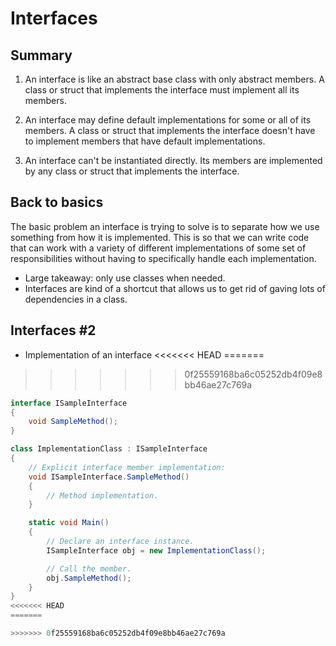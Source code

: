 # Interfaces

## Summary
1. An interface is like an abstract base class with only abstract members. A class or struct that implements the interface must implement all its members. 

2. An interface may define default implementations for some or all of its members. A class or struct that implements the interface doesn't have to implement members that have default implementations. 

3. An interface can't be instantiated directly. Its members are implemented by any class or struct that implements the interface.

## Back to basics

The basic problem an interface is trying to solve is to separate how we use something from how it is implemented. This is so that we can write code that can work with a variety of different implementations of some set of responsibilities without having to specifically handle each implementation.  
- Large takeaway: only use classes when needed.
- Interfaces are kind of a shortcut that allows us to get rid of gaving lots of dependencies in a class.

## Interfaces #2

- Implementation of an interface
<<<<<<< HEAD
=======

>>>>>>> 0f25559168ba6c05252db4f09e8bb46ae27c769a
``` cs
interface ISampleInterface
{
    void SampleMethod();
}

class ImplementationClass : ISampleInterface
{
    // Explicit interface member implementation:
    void ISampleInterface.SampleMethod()
    {
        // Method implementation.
    }

    static void Main()
    {
        // Declare an interface instance.
        ISampleInterface obj = new ImplementationClass();

        // Call the member.
        obj.SampleMethod();
    }
}
<<<<<<< HEAD
=======

>>>>>>> 0f25559168ba6c05252db4f09e8bb46ae27c769a
```
